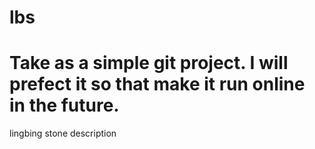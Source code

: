 lbs
============
Take as a simple git project.
I will prefect it so that make it run online in the future.
============

lingbing stone description
